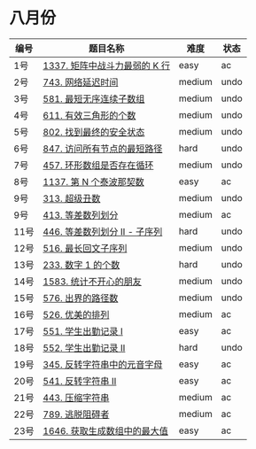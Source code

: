 # 八月份

**编号**|**题目名称**|**难度**|**状态**
--------|------------|--------|--------
1号|[1337. 矩阵中战斗力最弱的 K 行](./第1题%201337.%20矩阵中战斗力最弱的%20K%20行)|easy|ac
2号|[743. 网络延迟时间](./第2题%20743.%20网络延迟时间)|medium|undo
3号|[581. 最短无序连续子数组](./第3题%20581.%20最短无序连续子数组)|medium|undo
4号|[611. 有效三角形的个数](./第4题%20611.%20有效三角形的个数)|medium|undo
5号|[802. 找到最终的安全状态](./第5题%20802.%20找到最终的安全状态)|medium|undo
6号|[847. 访问所有节点的最短路径](./第6题%20847.%20访问所有节点的最短路径)|hard|undo
7号|[457. 环形数组是否存在循环](./第7题%20457.%20环形数组是否存在循环)|medium|undo
8号|[1137. 第 N 个泰波那契数](./第8题%201137.%20第%20N%20个泰波那契数)|easy|ac
9号|[313. 超级丑数](./第9题%20313.%20超级丑数)|medium|undo
9号|[413. 等差数列划分](./第10题%20413.%20等差数列划分)|medium|ac
11号|[446. 等差数列划分 II - 子序列](./第11题%20446.%20等差数列划分%20II%20-%20子序列)|hard|undo
12号|[516. 最长回文子序列](./第12题%20516.%20最长回文子序列)|medium|undo
13号|[233. 数字 1 的个数](./第13题%20233.%20数字%201%20的个数)|hard|undo
14号|[1583. 统计不开心的朋友](./第14题%201583.%20统计不开心的朋友)|medium|undo
15号|[576. 出界的路径数](./第15题%20576.%20出界的路径数)|medium|undo
16号|[526. 优美的排列](./八月份/第16题%20526.%20优美的排列)|medium|ac
17号|[551. 学生出勤记录 I](./第17题%20551.%20学生出勤记录%20I)|easy|ac
18号|[552. 学生出勤记录 II](./第18题%20552.%20学生出勤记录%20II)|hard|undo
19号|[345. 反转字符串中的元音字母](./第19题%20345.%20反转字符串中的元音字母)|easy|ac
20号|[541. 反转字符串 II](./第20题%20541.%20反转字符串%20II)|easy|ac
21号|[443. 压缩字符串](./第21题%20443.%20压缩字符串)|medium|ac
22号|[789. 逃脱阻碍者](./第22题%20789.%20逃脱阻碍者)|medium|ac
23号|[1646. 获取生成数组中的最大值](./第23题%201646.%20获取生成数组中的最大值)|easy|ac

